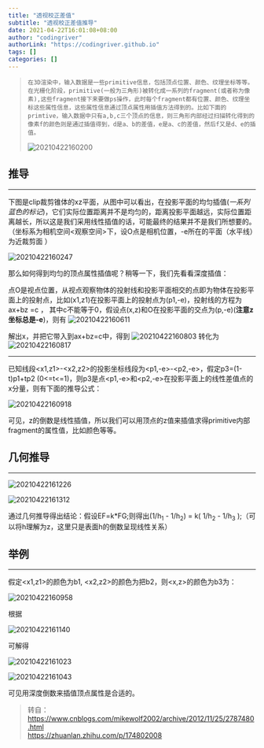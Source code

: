 ```yaml
---
title: "透视校正差值"
subtitle: "透视校正差值推导"
date: 2021-04-22T16:01:08+08:00
author: "codingriver"
authorLink: "https://codingriver.github.io"
tags: []
categories: []
---
```


<!--more-->



>     在3D渲染中，输入数据是一些primitive信息，包括顶点位置、颜色、纹理坐标等等。在光栅化阶段，primitive(一般为三角形)被转化成一系列的fragment(或者称为像素),这些fragment接下来要做ps操作，此时每个fragment都有位置、颜色、纹理坐标这些属性信息，这些属性信息通过顶点属性用插值方法得到的。比如下面的primtive，输入数据中只有a,b,c三个顶点的信息，则三角形内部经过扫描转化得到的像素f的颜色则是通过插值得到，d是a、b的差值，e是a、c的差值，然后f又是d、e的插值。  
> 
>![20210422160200](https://cdn.jsdelivr.net/gh/codingriver/cdn/texs/透视校正差值/20210422160200.png)

## 推导

---

下图是clip裁剪锥体的xz平面，从图中可以看出，在投影平面的均匀插值(*一系列蓝色的标记*)，它们实际位置距离并不是均匀的，距离投影平面越远，实际位置距离越长，所以这是我们采用线性插值的话，可能最终的结果并不是我们所想要的。（坐标系为相机空间<观察空间>下，设O点是相机位置，-e所在的平面（水平线）为近裁剪面 ）

![20210422160247](https://cdn.jsdelivr.net/gh/codingriver/cdn/texs/透视校正差值/20210422160247.png)

那么如何得到均匀的顶点属性插值呢？稍等一下，我们先看看深度插值：

点O是视点位置，从视点观察物体的投射线和投影平面相交的点即为物体在投影平面上的投射点，比如(x1,z1)在投影平面上的投射点为(p1,-e)，投射线的方程为ax+bz =c ， 其中c不能等于0，假设点(x,z)和O在投影平面的交点为(p,-e)(**注意z坐标总是-e**)，则有
![20210422160611](https://cdn.jsdelivr.net/gh/codingriver/cdn/texs/透视校正差值/20210422160611.png)

解出x，并把它带入到ax+bz=c中，得到
![20210422160803](https://cdn.jsdelivr.net/gh/codingriver/cdn/texs/透视校正差值/20210422160803.png)
转化为
![20210422160817](https://cdn.jsdelivr.net/gh/codingriver/cdn/texs/透视校正差值/20210422160817.png)
 
---

已知线段<x1,z1>-<x2,z2>的投影坐标线段为<p1,-e>-<p2,-e>，假定p3=(1-t)p1+tp2 (0<=t<=1)，则p3是点<p1,-e>和<p2,-e>在投影平面上的线性差值点的x分量，则有下面的推导公式：

![20210422160918](https://cdn.jsdelivr.net/gh/codingriver/cdn/texs/透视校正差值/20210422160918.png)

 可见，z的倒数是线性插值，所以我们可以用顶点的z值来插值求得primitive内部fragment的属性值，比如颜色等等。


## 几何推导

---

![20210422161226](https://cdn.jsdelivr.net/gh/codingriver/cdn/texs/透视校正差值/20210422161226.png)

![20210422161312](https://cdn.jsdelivr.net/gh/codingriver/cdn/texs/透视校正差值/20210422161312.png)

通过几何推导得出结论：假设EF=k*FG;则得出(1/h<sub>1</sub> - 1/h<sub>2</sub>) = k( 1/h<sub>2</sub> - 1/h<sub>3</sub> );（可以将h理解为z，这里只是表面h的倒数呈现线性关系）

## 举例

--- 

假定<x1,z1>的颜色为b1, <x2,z2>的颜色为把b2，则<x,z>的颜色为b3为：

![20210422160958](https://cdn.jsdelivr.net/gh/codingriver/cdn/texs/透视校正差值/20210422160958.png)

根据

![20210422161140](https://cdn.jsdelivr.net/gh/codingriver/cdn/texs/透视校正差值/20210422161140.png)

可解得

![20210422161023](https://cdn.jsdelivr.net/gh/codingriver/cdn/texs/透视校正差值/20210422161023.png)

![20210422161043](https://cdn.jsdelivr.net/gh/codingriver/cdn/texs/透视校正差值/20210422161043.png)

可见用深度倒数来插值顶点属性是合适的。

> 转自：<https://www.cnblogs.com/mikewolf2002/archive/2012/11/25/2787480.html>  
> <https://zhuanlan.zhihu.com/p/174802008>